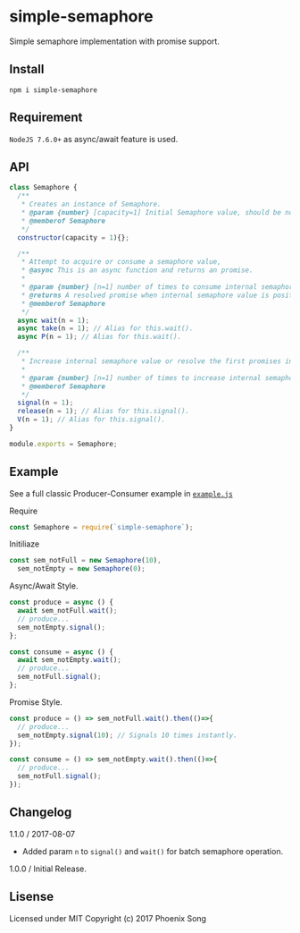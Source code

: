 # simple-semaphore
Simple semaphore implementation with promise support.

## Install
```
npm i simple-semaphore
```

## Requirement

`NodeJS 7.6.0+` as async/await feature is used.

## API
```javascript
class Semaphore {
  /**
   * Creates an instance of Semaphore.
   * @param {number} [capacity=1] Initial Semaphore value, should be non-negative.
   * @memberof Semaphore
   */
  constructor(capacity = 1){};

  /**
   * Attempt to acquire or consume a semaphore value,
   * @async This is an async function and returns an promise.
   *
   * @param {number} [n=1] number of times to consume internal semaphore value or wait in the queue until resolve.
   * @returns A resolved promise when internal semaphore value is positive or a promise put on the waiting queue that resolves when signal() gets called.
   * @memberof Semaphore
   */
  async wait(n = 1);
  async take(n = 1); // Alias for this.wait().
  async P(n = 1); // Alias for this.wait().

  /**
   * Increase internal semaphore value or resolve the first promises in the waiting queue.
   *
   * @param {number} [n=1] number of times to increase internal semaphore value or resolve waiting queue promises.
   * @memberof Semaphore
   */
  signal(n = 1);
  release(n = 1); // Alias for this.signal().
  V(n = 1); // Alias for this.signal().
}

module.exports = Semaphore;
```

## Example
See a full classic Producer-Consumer example in [`example.js`](/example.js)

Require
```javascript
const Semaphore = require(`simple-semaphore`);
```
Initiliaze
```javascript
const sem_notFull = new Semaphore(10),
  sem_notEmpty = new Semaphore(0);
```
Async/Await Style.
```javascript
const produce = async () {
  await sem_notFull.wait();
  // produce...
  sem_notEmpty.signal();
};

const consume = async () {
  await sem_notEmpty.wait();
  // produce...
  sem_notFull.signal();
};
```
Promise Style.
```javascript
const produce = () => sem_notFull.wait().then(()=>{
  // produce...
  sem_notEmpty.signal(10); // Signals 10 times instantly.
});

const consume = () => sem_notEmpty.wait().then(()=>{
  // produce...
  sem_notFull.signal();
});
```
## Changelog
1.1.0 / 2017-08-07
  * Added param `n` to `signal()` and `wait()` for batch semaphore operation.

1.0.0 / Initial Release.

## Lisense
Licensed under MIT
Copyright (c) 2017 Phoenix Song
